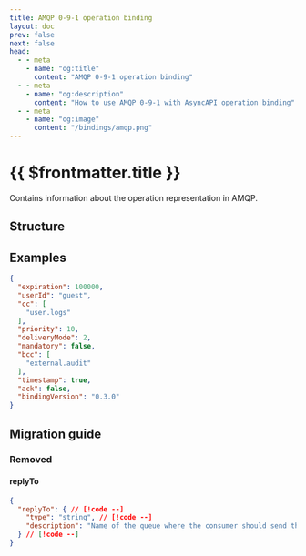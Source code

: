 ```yaml
---
title: AMQP 0-9-1 operation binding
layout: doc
prev: false
next: false
head:
  - - meta
    - name: "og:title"
      content: "AMQP 0-9-1 operation binding"
  - - meta
    - name: "og:description"
      content: "How to use AMQP 0-9-1 with AsyncAPI operation binding"
  - - meta
    - name: "og:image"
      content: "/bindings/amqp.png"
---
```


# {{ $frontmatter.title }}

Contains information about the operation representation in AMQP.

## Structure

<Json url="https://raw.githubusercontent.com/asyncapi/spec-json-schemas/master/bindings/amqp/0.3.0/operation.json" />

## Examples

```json
{
  "expiration": 100000,
  "userId": "guest",
  "cc": [
    "user.logs"
  ],
  "priority": 10,
  "deliveryMode": 2,
  "mandatory": false,
  "bcc": [
    "external.audit"
  ],
  "timestamp": true,
  "ack": false,
  "bindingVersion": "0.3.0"
}
```

## Migration guide

### Removed

#### replyTo

```json
{
  "replyTo": { // [!code --]
    "type": "string", // [!code --]
    "description": "Name of the queue where the consumer should send the response." // [!code --]
  } // [!code --]
}
```